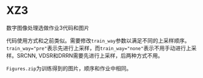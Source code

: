 # XZ3
数字图像处理选做作业3代码和图片

代码使用方式和之前类似。需要修改`train_way`参数以满足不同的上采样顺序。`train_way="pre"`表示先进行上采样，而`train_way="none"`表示不用手动进行上采样。SRCNN, VDSR和DRRN需要先进行上采样，后两种方式不用。

`Figures.zip`为训练得到的图片，顺序和作业中相同。
